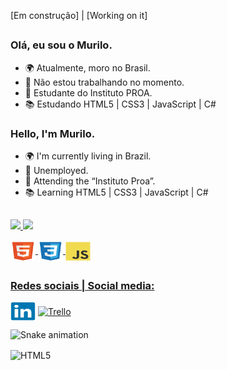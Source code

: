 [Em construção] | [Working on it]

##

### Olá, eu sou o Murilo.

- 🌍 Atualmente, moro no Brasil.
- 🔭 Não estou trabalhando no momento.
- 🌱 Estudante do Instituto PROA.
- 📚 Estudando HTML5 | CSS3 | JavaScript | C#

### Hello, I'm Murilo.

- 🌍 I'm currently living in Brazil.
- 🔭 Unemployed.
- 🌱 Attending the “Instituto Proa”.
- 📚 Learning HTML5 | CSS3 | JavaScript | C# 
##

<div>
    <a href="https://github.com/muriloesantos">
    <img height="150em" src="https://github-readme-stats.vercel.app/api?username=muriloesantos&show_icons=true&theme=dark&include_all_commits=true&count_private=true"/>
    <img height="150em" src="https://github-readme-stats.vercel.app/api/top-langs/?username=muriloesantos&layout=compact&langs_count=7&theme=dark"/>
</div>
  
  <div style="display: inline_block"><br>
    <!-- <img align="center" alt="" height="30" width="40" src=""> -->
    <img align="center" alt="HTML5" height="30" width="40" src="https://github.com/devicons/devicon/blob/master/icons/html5/html5-original.svg">
    <img align="center" alt="CSS3" height="30" width="40" src="https://raw.githubusercontent.com/devicons/devicon/master/icons/css3/css3-original.svg">
    <img align="center" alt="JavaScript" height="30" width="40" src="https://github.com/devicons/devicon/blob/master/icons/javascript/javascript-original.svg">
<!--     <img align="center" alt="C#" height="30" width="40" src="https://github.com/devicons/devicon/blob/master/icons/csharp/csharp-original.svg"> -->
<!--     <img align="center" alt="Arduino" height="30" width="40" src="https://github.com/devicons/devicon/blob/master/icons/arduino/arduino-original.svg"> -->
</div>
    
##

### Redes sociais | Social media:
    
<div>
<!-- <a href="" target="_blank"><img align="center" alt="" height="30" width="40" src="" target="_blank"></a> -->
    <a href="https://www.linkedin.com/in/muriloesantos/" target="_blank"><img align="center" alt="LinkedIn-img" height="30" width="40" src="https://github.com/devicons/devicon/blob/master/icons/linkedin/linkedin-original.svg" target="_blank"></a>
    <a href="https://trello.com/muriloesantos" target="_blank"><img align="center" alt="Trello" height="30" width="40" src="https://cdn.jsdelivr.net/gh/devicons/devicon/icons/trello/trello-plain.svg" target="_blank"></a>
</div>
    
    
![Snake animation](https://github.com/muriloesantos/muriloesantos/blob/output/github-contribution-grid-snake.svg)

    
<img align="center" alt="HTML5" height="350" width="450" src="https://github.com/muriloesantos/muriloesantos/blob/main/Imagens%20para%20serem%20utilizadas%20no%20meu%20perfil/laptop-336373_1920.jpg">
